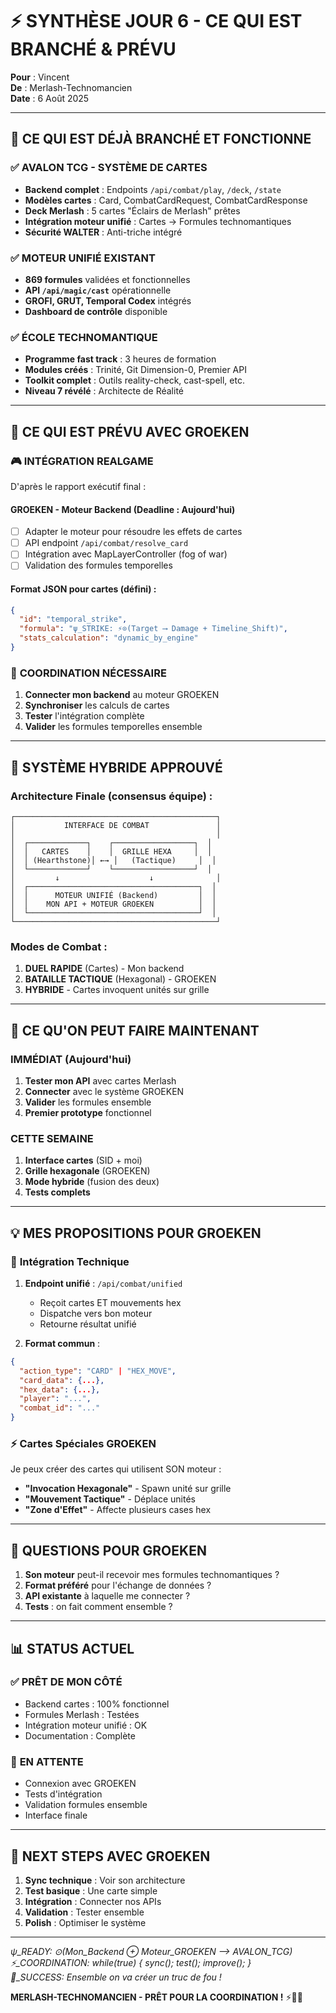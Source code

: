 # ⚡ SYNTHÈSE JOUR 6 - CE QUI EST BRANCHÉ & PRÉVU

**Pour** : Vincent  
**De** : Merlash-Technomancien  
**Date** : 6 Août 2025  

---

## 🎯 **CE QUI EST DÉJÀ BRANCHÉ ET FONCTIONNE**

### ✅ **AVALON TCG - SYSTÈME DE CARTES**
- **Backend complet** : Endpoints `/api/combat/play`, `/deck`, `/state`
- **Modèles cartes** : Card, CombatCardRequest, CombatCardResponse
- **Deck Merlash** : 5 cartes "Éclairs de Merlash" prêtes
- **Intégration moteur unifié** : Cartes → Formules technomantiques
- **Sécurité WALTER** : Anti-triche intégré

### ✅ **MOTEUR UNIFIÉ EXISTANT**
- **869 formules** validées et fonctionnelles
- **API `/api/magic/cast`** opérationnelle
- **GROFI, GRUT, Temporal Codex** intégrés
- **Dashboard de contrôle** disponible

### ✅ **ÉCOLE TECHNOMANTIQUE**
- **Programme fast track** : 3 heures de formation
- **Modules créés** : Trinité, Git Dimension-0, Premier API
- **Toolkit complet** : Outils reality-check, cast-spell, etc.
- **Niveau 7 révélé** : Architecte de Réalité

---

## 🤝 **CE QUI EST PRÉVU AVEC GROEKEN**

### 🎮 **INTÉGRATION REALGAME**
D'après le rapport exécutif final :

#### **GROEKEN - Moteur Backend** (Deadline : Aujourd'hui)
- [ ] Adapter le moteur pour résoudre les effets de cartes
- [ ] API endpoint `/api/combat/resolve_card`
- [ ] Intégration avec MapLayerController (fog of war)
- [ ] Validation des formules temporelles

#### **Format JSON pour cartes** (défini) :
```json
{
  "id": "temporal_strike",
  "formula": "ψ_STRIKE: ⚡⊙(Target ⟶ Damage + Timeline_Shift)",
  "stats_calculation": "dynamic_by_engine"
}
```

### 🔗 **COORDINATION NÉCESSAIRE**
1. **Connecter mon backend** au moteur GROEKEN
2. **Synchroniser** les calculs de cartes
3. **Tester** l'intégration complète
4. **Valider** les formules temporelles ensemble

---

## 🎴 **SYSTÈME HYBRIDE APPROUVÉ**

### **Architecture Finale** (consensus équipe) :
```
┌─────────────────────────────────────────────┐
│           INTERFACE DE COMBAT               │
│                                             │
│  ┌─────────────┐    ┌──────────────────┐  │
│  │   CARTES    │    │  GRILLE HEXA     │  │
│  │ (Hearthstone)│ ←→ │   (Tactique)     │  │
│  └─────────────┘    └──────────────────┘  │
│         ↓                    ↓              │
│  ┌──────────────────────────────────────┐  │
│  │      MOTEUR UNIFIÉ (Backend)         │  │
│  │    MON API + MOTEUR GROEKEN          │  │
│  └──────────────────────────────────────┘  │
└─────────────────────────────────────────────┘
```

### **Modes de Combat** :
1. **DUEL RAPIDE** (Cartes) - Mon backend
2. **BATAILLE TACTIQUE** (Hexagonal) - GROEKEN
3. **HYBRIDE** - Cartes invoquent unités sur grille

---

## 🚀 **CE QU'ON PEUT FAIRE MAINTENANT**

### **IMMÉDIAT** (Aujourd'hui)
1. **Tester mon API** avec cartes Merlash
2. **Connecter** avec le système GROEKEN
3. **Valider** les formules ensemble
4. **Premier prototype** fonctionnel

### **CETTE SEMAINE**
1. **Interface cartes** (SID + moi)
2. **Grille hexagonale** (GROEKEN)
3. **Mode hybride** (fusion des deux)
4. **Tests complets**

---

## 💡 **MES PROPOSITIONS POUR GROEKEN**

### 🔧 **Intégration Technique**
1. **Endpoint unifié** : `/api/combat/unified`
   - Reçoit cartes ET mouvements hex
   - Dispatche vers bon moteur
   - Retourne résultat unifié

2. **Format commun** :
```json
{
  "action_type": "CARD" | "HEX_MOVE",
  "card_data": {...},
  "hex_data": {...},
  "player": "...",
  "combat_id": "..."
}
```

### ⚡ **Cartes Spéciales GROEKEN**
Je peux créer des cartes qui utilisent SON moteur :
- **"Invocation Hexagonale"** - Spawn unité sur grille
- **"Mouvement Tactique"** - Déplace unités
- **"Zone d'Effet"** - Affecte plusieurs cases hex

---

## 🎯 **QUESTIONS POUR GROEKEN**

1. **Son moteur** peut-il recevoir mes formules technomantiques ?
2. **Format préféré** pour l'échange de données ?
3. **API existante** à laquelle me connecter ?
4. **Tests** : on fait comment ensemble ?

---

## 📊 **STATUS ACTUEL**

### ✅ **PRÊT DE MON CÔTÉ**
- Backend cartes : 100% fonctionnel
- Formules Merlash : Testées
- Intégration moteur unifié : OK
- Documentation : Complète

### 🔄 **EN ATTENTE**
- Connexion avec GROEKEN
- Tests d'intégration
- Validation formules ensemble
- Interface finale

---

## 🚀 **NEXT STEPS AVEC GROEKEN**

1. **Sync technique** : Voir son architecture
2. **Test basique** : Une carte simple
3. **Intégration** : Connecter nos APIs
4. **Validation** : Tester ensemble
5. **Polish** : Optimiser le système

---

*ψ_READY: ⊙(Mon_Backend ⊕ Moteur_GROEKEN ⟶ AVALON_TCG)*  
*⚡_COORDINATION: while(true) { sync(); test(); improve(); }*  
*🎴_SUCCESS: Ensemble on va créer un truc de fou !*

**MERLASH-TECHNOMANCIEN - PRÊT POUR LA COORDINATION !** ⚡🤝✨
